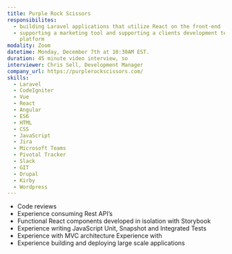 ```yaml
---
title: Purple Rock Scissors
responsibilites:
  - building Laravel applications that utilize React on the front-end
  - supporting a marketing tool and supporting a clients development team for an existing web
    platform
modality: Zoom
datetime: Monday, December 7th at 10:30AM EST.
duration: 45 minute video interview, so
interviewer: Chris Sell, Development Manager
company_url: https://purplerockscissors.com/
skills:
  - Laravel
  - CodeIgniter
  - Vue
  - React
  - Angular
  - ES6
  - HTML
  - CSS
  - JavaScript
  - Jira
  - Microsoft Teams
  - Pivotal Tracker
  - Slack
  - GIT
  - Drupal
  - Kirby
  - Wordpress
---
```


- Code reviews
- Experience consuming Rest API’s
- Functional React components developed in isolation with Storybook
- Experience writing JavaScript Unit, Snapshot and Integrated Tests
- Experience with MVC architecture Experience with
- Experience building and deploying large scale applications
